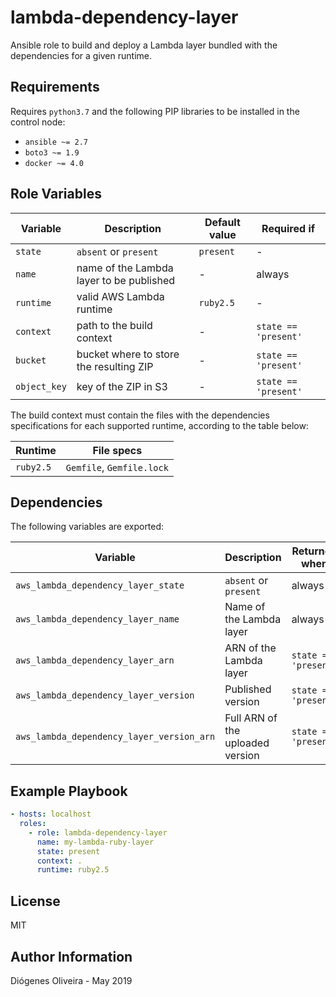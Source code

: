 # lambda-dependency-layer

Ansible role to build and deploy a Lambda layer bundled with the dependencies
for a given runtime.

## Requirements

Requires `python3.7` and the following PIP libraries to be installed in the
control node:

- `ansible ~= 2.7`
- `boto3 ~= 1.9`
- `docker ~= 4.0`

## Role Variables

| Variable     | Description                              | Default value | Required if          |
| ------------ | ---------------------------------------- | ------------- | -------------------- |
| `state`      | `absent` or `present`                    | `present`     | -                    |
| `name`       | name of the Lambda layer to be published | -             | always               |
| `runtime`    | valid AWS Lambda runtime                 | `ruby2.5`     | -                    |
| `context`    | path to the build context                | -             | `state == 'present'` |
| `bucket`     | bucket where to store the resulting ZIP  | -             | `state == 'present'` |
| `object_key` | key of the ZIP in S3                     | -             | `state == 'present'` |

The build context must contain the files with the dependencies specifications
for each supported runtime, according to the table below:

| Runtime   | File specs                |
| --------- | ------------------------- |
| `ruby2.5` | `Gemfile`, `Gemfile.lock` |

## Dependencies

The following variables are exported:

| Variable                                  | Description                      | Returned when        |
| ----------------------------------------- | -------------------------------- | -------------------- |
| `aws_lambda_dependency_layer_state`       | `absent` or `present`            | always               |
| `aws_lambda_dependency_layer_name`        | Name of the Lambda layer         | always               |
| `aws_lambda_dependency_layer_arn`         | ARN of the Lambda layer          | `state == 'present'` |
| `aws_lambda_dependency_layer_version`     | Published version                | `state == 'present'` |
| `aws_lambda_dependency_layer_version_arn` | Full ARN of the uploaded version | `state == 'present'` |

## Example Playbook

```yaml
- hosts: localhost
  roles:
    - role: lambda-dependency-layer
      name: my-lambda-ruby-layer
      state: present
      context: .
      runtime: ruby2.5
```

## License

MIT

## Author Information

Diógenes Oliveira - May 2019
